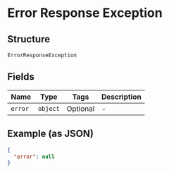 
# Error Response Exception

## Structure

`ErrorResponseException`

## Fields

| Name | Type | Tags | Description |
|  --- | --- | --- | --- |
| `error` | `object` | Optional | - |

## Example (as JSON)

```json
{
  "error": null
}
```

